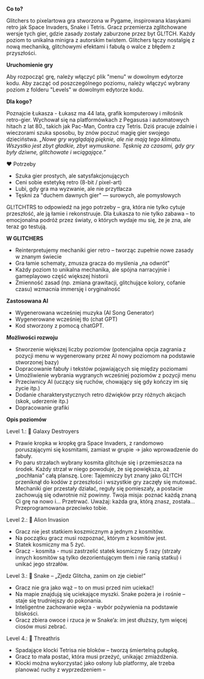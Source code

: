 **Co to?**

Glitchers to pixelartowa gra stworzona w Pygame, inspirowana klasykami retro jak Space Invaders, Snake i Tetris. Gracz przemierza zglitchowane wersje tych gier, gdzie zasady zostały zaburzone przez byt GL!TCH. Każdy poziom to unikalna minigra z autorskim twistem. Glitchers łączy nostalgię z nową mechaniką, glitchowymi efektami i fabułą o walce z błędem z przyszłości.

**Uruchomienie gry**

Aby rozpocząć grę, należy włączyć plik "menu" w dowolnym edytorze kodu. Aby zacząć od poszczególnego poziomu, należy włączyć wybrany poziom z folderu "Levels" w dowolnym edytorze kodu. 


**Dla kogo?**

Poznajcie Łukasza - Łukasz ma 44 lata, grafik komputerowy i miłośnik retro-gier. Wychował się na platformówkach z Pegasusa i automatowych hitach z lat 80., takich jak Pac-Man, Contra czy Tetris. Dziś pracuje zdalnie i wieczorami szuka sposobu, by znów poczuć magię gier swojego dzieciństwa. 
_„Nowe gry wyglądają pięknie, ale nie mają tego klimatu. Wszystko jest zbyt gładkie, zbyt wymuskane. 
Tęsknię za czasami, gdy gry były dziwne, glitchowate i wciągające.”_

 ❤️ Potrzeby
- Szuka gier prostych, ale satysfakcjonujących
- Ceni sobie estetykę retro (8-bit / pixel-art)
- Lubi, gdy gra ma wyzwanie, ale nie przytłacza
- Tęskni za "duchem dawnych gier" — surowych, ale pomysłowych

GL!TCHTRS to odpowiedź na jego potrzeby – gra, która nie tylko cytuje przeszłość, ale ją łamie i rekonstruuje. Dla Łukasza to nie tylko zabawa – to emocjonalna podróż przez światy, o których wydaje mu się, że je zna, ale teraz go testują.

**W GLITCHERS**

- Reinterpretujemy mechaniki gier retro – tworząc zupełnie nowe zasady w znanym świecie
- Gra łamie schematy, zmusza gracza do myślenia „na odwrót”
- Każdy poziom to unikalna mechanika, ale spójna narracyjnie i gameplayowo część większej historii
- Zmienność zasad (np. zmiana grawitacji, glitchujące kolory, cofanie czasu) wzmacnia immersję i oryginalność

**Zastosowana AI**

- Wygenerowana wcześniej muzyka (AI Song Generator)
- Wygenerowane wcześniej tło (chat GPT)
- Kod stworzony z pomocą chatGPT.

**Możliwości rozwoju**

- Stworzenie  większej liczby poziomów (potencjalna opcja zagrania z pozycji menu w wygenerowany przez AI nowy poziomom na podstawie stworzonej bazy)
- Dopracowanie fabuły i tekstów pojawiających się między poziomami
- Umożliwienie wybrania wygranych wcześniej poziomów z pozycji menu
- Przeciwnicy AI (uczący się ruchów, chowający się gdy kończy im się życie itp.)
- Dodanie charakterystycznych retro dźwięków przy różnych akcjach (skok, uderzenie itp.)
- Dopracowanie grafiki

**Opis poziomów**

Level 1.: 🚀 Galaxy Destroyers 
* Prawie kropka w kropkę gra Space Invaders, z randomowo poruszającymi się kosmitami, zamiast w grupie -> jako wprowadzenie do fabuły.
* Po paru strzałach wybrany kosmita glitchuje się i przemieszcza na środek. Każdy strzał w niego powoduje, że się powiększa, aż „pochłania” całą planszę.
Lore:
Tajemniczy byt znany jako GL!TCH przeniknął do kodów z przeszłości i wszystkie gry zaczęły się mutować. Mechaniki gier przestały działać, reguły się pomieszały, a postacie zachowują się odwrotnie niż powinny. Twoja misja: poznać każdą znaną Ci grę na nowo i... Przetrwać. Uważaj: każda gra, którą znasz, została... Przeprogramowana przeciwko tobie.

Level 2.: 👾 Alion Invasion
* Gracz nie jest statkiem koszmicznym a jednym z kosmitów.
* Na początku gracz musi rozpoznać, którym z kosmitów jest.
* Statek kosmiczny ma 5 żyć.
* Gracz - kosmita - musi zastrzelić statek kosmiczny 5 razy (strzały innych kosmitów są tylko dezorientującym tłem i nie ranią statku) i unikać jego strzałów.

Level 3.: 🐍 Snake – „Zjedz Glitcha, zanim on zje ciebie!”
* Gracz nie gra jako wąż – to on musi przed nim uciekać!
* Na mapie znajdują się uciekające myszki. Snake pożera je i rośnie – staje się trudniejszy do pokonania.
* Inteligentne zachowanie węża -  wybór pożywienia na podstawie bliskości.
* Gracz zbiera owoce i rzuca je w Snake’a: im jest dłuższy, tym więcej ciosów musi zebrać.

Level 4.: 🧱 Threathris
* Spadające klocki Tetrisa nie bloków – tworzą śmiertelną pułapkę.
* Gracz to mała postać, która musi przeżyć, unikając zmiażdżenia.
* Klocki można wykorzystać jako osłony lub platformy, ale trzeba planować ruchy z wyprzedzeniem – 


